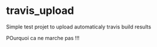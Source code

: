 # travis_upload
Simple test projet to upload automaticaly travis build results

POurquoi ca ne marche pas !!!
